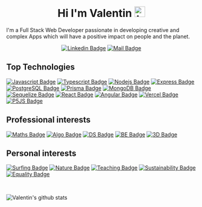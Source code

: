 <h1 align='center'>Hi I'm Valentin <img src="https://user-images.githubusercontent.com/1303154/88677602-1635ba80-d120-11ea-84d8-d263ba5fc3c0.gif" width="28px" height="28px" alt="hi"> </h1>

I'm a Full Stack Web Developer passionate in developing creative and complex Apps which will have a positive impact on people and the planet.

<div align = 'center'>

[![Linkedin Badge](https://img.shields.io/badge/LinkedIn-0077B5?style=for-the-badge&logo=linkedin&logoColor=white)](https://www.linkedin.com/in/valentin-gaugain/) [![Mail Badge](https://img.shields.io/badge/Gmail-D14836?style=for-the-badge&logo=gmail&logoColor=white)](mailto:valentin.gaugain@hotmail.fr)

</div>

<h2>Top Technologies</h2>

[![Javascript Badge](https://img.shields.io/badge/-Javascript-F0DB4F?style=for-the-badge&labelColor=black&logo=javascript&logoColor=F0DB4F)](#) [![Typescript Badge](https://img.shields.io/badge/-Typescript-007acc?style=for-the-badge&labelColor=black&logo=typescript&logoColor=007acc)](#) [![Nodejs Badge](https://img.shields.io/badge/-Nodejs-3C873A?style=for-the-badge&labelColor=black&logo=node.js&logoColor=3C873A)](#) [![Express Badge](https://img.shields.io/badge/Express.js-404D59?style=for-the-badge&labelColor=black&logo=express&logoColor=3C873A)](#) [![PostgreSQL Badge](https://img.shields.io/badge/PostgreSQL-316192?style=for-the-badge&labelColor=black&logo=postgresql&logoColor=white)](#) [![Prisma Badge](https://img.shields.io/badge/Prisma-3982CE?style=for-the-badge&labelColor=black&logo=Prisma&logoColor=white)](#) [![MongoDB Badge](https://img.shields.io/badge/MongoDB-4EA94B?style=for-the-badge&logo=mongodb&logoColor=white&labelColor=black)](#) [![Sequelize Badge](https://img.shields.io/badge/Sequelize-52B0E7?style=for-the-badge&logo=Sequelize&logoColor=white&labelColor=black)](#) [![React Badge](https://img.shields.io/badge/-React-61DBFB?style=for-the-badge&labelColor=black&logo=react&logoColor=61DBFB)](#) [![Angular Badge](https://img.shields.io/badge/Angular-DD0031?style=for-the-badge&labelColor=black&logo=angular&logoColor=white)](#) [![Vercel Badge](https://img.shields.io/badge/Vercel-000000?style=for-the-badge&logo=vercel&logoColor=white&labelColor=black)](#) [![P5JS Badge](https://img.shields.io/badge/p5%20js-ED225D?style=for-the-badge&logo=p5dotjs&logoColor=white&labelColor=black)](#)

<h2>Professional interests</h2>

[![Maths Badge](https://img.shields.io/badge/Mathematics-black?style=for-the-badge&logoColor=white&labelColor=black)](#) [![Algo Badge](https://img.shields.io/badge/-Algorithms-black?style=for-the-badge&logoColor=F0DB4F)](#) [![DS Badge](https://img.shields.io/badge/Data%20Structures-black?style=for-the-badge)](#) [![BE Badge](https://img.shields.io/badge/-Back%20end-black?style=for-the-badge)](#) [![3D Badge](https://img.shields.io/badge/3d-black?style=for-the-badge)](#)

<h2>Personal interests</h2>

[![Surfing Badge](https://img.shields.io/badge/-Surfing-black?style=for-the-badge&logoColor=F0DB4F)](#) [![Nature Badge](https://img.shields.io/badge/Nature-black?style=for-the-badge)](#) [![Teaching Badge](https://img.shields.io/badge/-Teaching-black?style=for-the-badge)](#) [![Sustainability Badge](https://img.shields.io/badge/Sustainability-black?style=for-the-badge&logoColor=white&labelColor=black)](#) [![Equality Badge](https://img.shields.io/badge/Equality-black?style=for-the-badge)](#)

<br />

![Valentin's github stats](https://github-readme-stats.vercel.app/api?username=valgaug&count_private=true&theme=swift&hide=stars,issues&show_icons=true&count_private=true)
